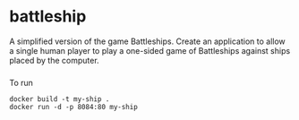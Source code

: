 # battleship
A simplified version of the game Battleships. Create an application to allow a single human player to play a one-sided game of Battleships against ships placed by the computer.

###
To run 
```
docker build -t my-ship .
docker run -d -p 8084:80 my-ship
```